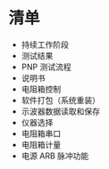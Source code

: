 # 清单

* 持续工作阶段
* 测试结果
* PNP 测试流程
* 说明书
* 电阻箱控制
* 软件打包（系统重装）
* 示波器数据读取和保存
* 仪器选择
* 电阻箱串口
* 电阻箱计量
* 电源 ARB 脉冲功能
